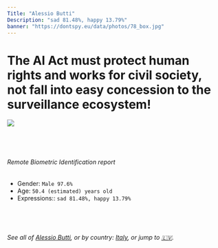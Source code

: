 ```yaml
---
Title: "Alessio Butti"
Description: "sad 81.48%, happy 13.79%"
banner: "https://dontspy.eu/data/photos/78_box.jpg"
---
```


# The AI Act must protect human rights and works for civil society, not fall into easy concession to the surveillance ecosystem!

<link rel="stylesheet" type="text/css" href="/css/blog.css" />

<div class="is-fake" hidden>

_This is a **fake picture**_, we collect these anyway [because the AI Act](why-deepfake) negotiation moves in a way that would create more mess in our lives! for a longer explanation, read [The Dual Threat: How Losing the Biometric Battle Fuels Deepfake Proliferation](/blog/the-dual-threat-how-losing-the-biometric-battle-fuels-deepfake-proliferation/)

</div>

<!-- <img src="https://dontspy.eu/data/photos/54_box.jpg" /> -->
<img src="https://dontspy.eu/data/photos/78_box.jpg" />

## <br>

###### Remote Biometric Identification report

* <span class="label">Gender:</span> `Male 97.6%`
* <span class="label">Age:</span> `50.4 (estimated) years old`
* <span class="label">Expressions::</span> `sad 81.48%, happy 13.79%`

## <br>

###### See all of [Alessio Butti](/policymaker#Alessio%20Butti), or by country: [Italy](/country#Italy), or jump to [🇱🇻](/x/235).

## <br>